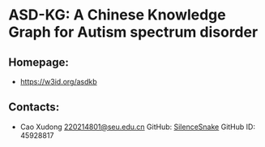 ASD-KG: A Chinese Knowledge Graph for Autism spectrum disorder
=======

## Homepage:
* https://w3id.org/asdkb

## Contacts:
* Cao Xudong <220214801@seu.edu.cn>
GitHub: [SilenceSnake](https://github.com/SilenceSnake)
GitHub ID: 45928817
